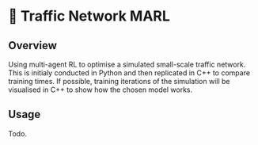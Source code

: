 # 🚦 Traffic Network MARL

## Overview

Using multi-agent RL to optimise a simulated small-scale traffic network. This is initialy conducted in Python and then replicated in C++ to compare training times. If possible, training iterations of the simulation will be visualised in C++ to show how the chosen model works.

## Usage

Todo.
